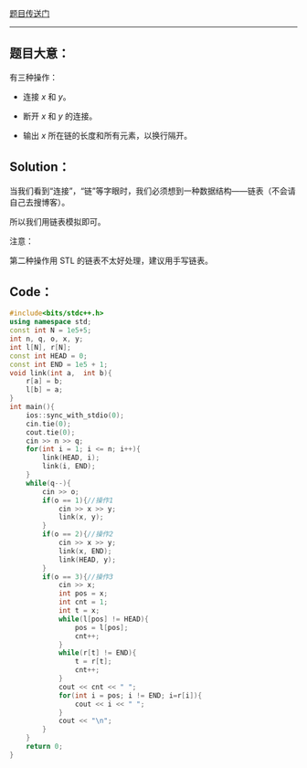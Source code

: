 [题目传送门](https://www.luogu.com.cn/problem/AT_abc225_d)

***

## 题目大意：

有三种操作：

* 连接 $x$ 和 $y$。

* 断开 $x$ 和 $y$ 的连接。

* 输出 $x$ 所在链的长度和所有元素，以换行隔开。

## Solution：

当我们看到“连接”，“链”等字眼时，我们必须想到一种数据结构——链表（不会请自己去搜博客）。

所以我们用链表模拟即可。

注意：

第二种操作用 STL 的链表不太好处理，建议用手写链表。

## Code：

```cpp
#include<bits/stdc++.h>
using namespace std;
const int N = 1e5+5;
int n, q, o, x, y;
int l[N], r[N];
const int HEAD = 0;
const int END = 1e5 + 1;
void link(int a,  int b){
	r[a] = b;
	l[b] = a;
}
int main(){
	ios::sync_with_stdio(0);
	cin.tie(0);
	cout.tie(0);
	cin >> n >> q;
	for(int i = 1; i <= n; i++){
		link(HEAD, i);
		link(i, END);
	}
	while(q--){
		cin >> o;
		if(o == 1){//操作1
			cin >> x >> y;
			link(x, y);
		}
		if(o == 2){//操作2
			cin >> x >> y;
			link(x, END);
			link(HEAD, y);
		}
		if(o == 3){//操作3
			cin >> x;
			int pos = x;
			int cnt = 1;
			int t = x;
			while(l[pos] != HEAD){
				pos = l[pos];
				cnt++;
			}
			while(r[t] != END){
				t = r[t];
				cnt++;
			}
			cout << cnt << " ";
			for(int i = pos; i != END; i=r[i]){
				cout << i << " ";
			}
			cout << "\n";
		}
	}
	return 0;
}
```